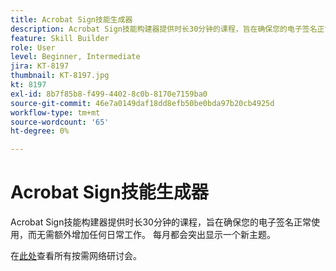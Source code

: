 ```yaml
---
title: Acrobat Sign技能生成器
description: Acrobat Sign技能构建器提供时长30分钟的课程，旨在确保您的电子签名正常使用，而不会增加任何额外的工作量
feature: Skill Builder
role: User
level: Beginner, Intermediate
jira: KT-8197
thumbnail: KT-8197.jpg
kt: 8197
exl-id: 8b7f85b8-f499-4402-8c0b-8170e7159ba0
source-git-commit: 46e7a0149daf18dd8efb50be0bda97b20cb4925d
workflow-type: tm+mt
source-wordcount: '65'
ht-degree: 0%

---
```


# Acrobat Sign技能生成器

Acrobat Sign技能构建器提供时长30分钟的课程，旨在确保您的电子签名正常使用，而无需额外增加任何日常工作。 每月都会突出显示一个新主题。

在[此处](https://experienceleague.adobe.com/en/docs/events/acrobat-sign-webinars/overview)查看所有按需网络研讨会。